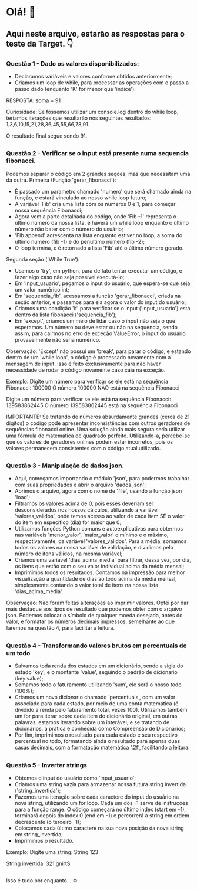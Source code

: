 # Olá! 👋
## Aqui neste arquivo, estarão as respostas para o teste da Target. 👇

### Questão 1 - Dado os valores disponibilizados:

- Declaramos variáveis e valores conforme obtidos anteriormente;
- Criamos um loop de while, para processar as operações com o passo a passo dado (enquanto 'K' for menor que 'indice').

RESPOSTA: soma = 91

Curiosidade: Se fôssemos utilizar um console.log dentro do while loop, teríamos iterações que resultarão nos seguintes resultados:
1,3,6,10,15,21,28,36,45,55,66,78,91.

O resultado final segue sendo 91.

##

### Questão 2 - Verificar se o input está presente numa sequencia fibonacci.

Podemos separar o código em 2 grandes seções, mas que necessitam uma da outra.
Primeira (Função 'gerar_fibonacci'):
- É passado um parametro chamado 'numero' que será chamado ainda na função, e estará vinculado ao nosso while loop futuro;
- A variável 'Fib' cria uma lista com os numeros 0 e 1, para começar nossa sequência Fibonacci;
- Agora vem a parte detalhada do código, onde 'Fib -1' representa o último número da nossa lista, e haverá um while loop enquanto o último número não bater com o número do usuário;
- 'Fib.append' acrescenta na lista enquanto estiver no loop, a soma do ultimo numero (fib -1) e do penultimo numero (fib -2);
- O loop termina, e é retornado a lista 'Fib' até o último número gerado.

Segunda seção ('While True'):
- Usamos o 'try', em python, para de fato tentar executar um código, e fazer algo caso não seja possível executá-lo;
- Em 'input_usuario', pegamos o input do usuário, que espera-se que seja um valor numérico int;
- Em 'sequencia_fib', acessamos a função 'gerar_fibonacci', criada na seção anterior, e passamos para ela agora o valor do input do usuário;
- Criamos uma condição 'if' para verificar se o input ('input_usuario') está dentro da lista fibonacci ('sequencia_fib');
- Em 'except', criamos um meio de lidar caso o input não seja o que esperamos. Um número ou deve estar ou não na sequencia, sendo assim, para cairmos no erro de exceção ValueError, o input do usuário provavelmente não seria numérico.

Observação: 'Except' não possui um 'break', para parar o código, e estando dentro de um 'while loop', o código é processado novamente com a mensagem de input. Isso é feito exclusivamente para não haver necessidade de rodar o código novamente caso caia na exceção.

Exemplo: Digite um número para verificar se ele está na sequência Fibonacci: 100000
O número 100000 NÃO está na sequência Fibonacci

Digite um número para verificar se ele está na sequência Fibonacci: 139583862445
O número 139583862445 está na sequência Fibonacci

IMPORTANTE: Se tratando de números absurdamente grandes (cerca de 21 digitos) o código pode apresentar inconsistências com outros geradores de sequências fibonacci online. Uma solução ainda mais segura seria utilizar uma fórmula de matemática de quadrado perfeito. Utilizando-a, percebe-se que os valores de geradores onlines podem estar incorretos, pois os valores permanecem consistentes com o código atual utilizado.

##

### Questão 3 - Manipulação de dados json.

- Aqui, começamos importando o módulo 'json', para podermos trabalhar com suas propriedades e abrir o arquivo 'dados.json';
- Abrimos o arquivo, agora com o nome de 'file', usando a função json 'load';
- Filtramos os valores acima de 0, pois esses deveriam ser desconsiderados nos nossos cálculos, utilizando a variável 'valores_validos', onde temos acesso ao valor de cada item SE o valor do item em específico (dia) for maior que 0;
- Utilizamos funções Python comuns e autoexplicativas para obtermos nas variáveis 'menor_valor', 'maior_valor' o mínimo e o máximo, respectivamente, da variável 'valores_validos'. Para a média, somamos todos os valores na nossa variável de validação, e dividimos pelo número de itens válidos, na mesma variável;
- Criamos uma variavel 'dias_acima_media' para filtrar, dessa vez, por dia, os itens que estão com o seu valor individual acima da média mensal;
- Imprimimos todos os resultados. Contamos na impressão para melhor visualização a quantidade de dias ao todo acima da média mensal, simplesmente contando o valor total de itens na nossa lista 'dias_acima_media'.

Observação: Não foram feitas alterações ao imprimir valores. Optei por dar mais destaque aos tipos de resultado que podemos obter com o arquivo json. Podemos colocar o símbolo de qualquer moeda desejada, antes do valor, e formatar os números decimais impressos, semelhante ao que faremos na questão 4, para facilitar a leitura.

##

### Questão 4 - Transformando valores brutos em percentuais de um todo

- Salvamos toda renda dos estados em um dicionário, sendo a sigla do estado 'key', e o montante 'value', seguindo o padrão de dicionario (key:value);
- Somamos todo o faturamento utilizando 'sum', ele será o nosso todo (100%);
- Criamos um novo dicionario chamado 'percentuais', com um valor associado para cada estado, por meio de uma conta matemática (é dividido a renda pelo faturamento total, vezes 100). Utilizamos também um for para iterar sobre cada item  do dicionário original, em outras palavras, estamos iterando sobre um interável, e se tratando de dicionários, a prática é conhecida como Compreensão de Dicionários;
- Por fim, imprimimos o resultado para cada estado e seu respectivo percentual no todo, formatando ainda o resultado para apenas duas casas decimais, com a formatação matemática '.2f', facilitando a leitura.

##

### Questão 5 - Inverter strings

- Obtemos o input do usuário como 'input_usuario';
- Criamos uma string vazia para armazenar nossa futura string invertida ('string_invertida');
- Fazemos uma iteração sobre cada caractere do input do usuário na nova string, utilizando um for loop. Cada um dos -1 serve de instruções para a função range. O código começará no último index (start em -1), terminará depois do index 0 (end em -1) e percorrerá a string em ordem decrescente (o terceiro -1);
- Colocamos cada último caractere na sua nova posição da nova string em string_invertida;
- Imprimimos o resultado.

Exemplo: Digite uma string: String 123

String invertida: 321 gnirtS

##

Isso é tudo por enquanto... ⚙️